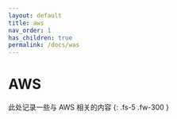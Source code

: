 ```yaml
---
layout: default
title: aws
nav_order: 1
has_children: true
permalink: /docs/was
---
```

# AWS

此处记录一些与 AWS 相关的内容
{: .fs-5 .fw-300 }


